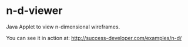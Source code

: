 n-d-viewer
==========

Java Applet to view n-dimensional wireframes.


You can see it in action at: http://success-developer.com/examples/n-d/


